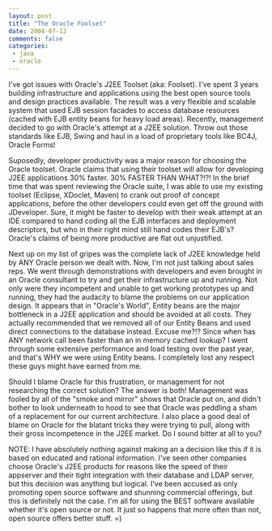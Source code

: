 ```yaml
---
layout: post
title: "The Oracle Foolset"
date: 2004-07-12
comments: false
categories:
 - java
 - oracle
---
```


I've got issues with Oracle's J2EE Toolset (aka: Foolset). I've spent 3 years building infrastructure and applications using the best open source tools and design practices available. The result was a very flexible and scalable system that used EJB session facades to access database resources (cached with EJB entity beans for heavy load areas). Recently, management decided to go with Oracle's attempt at a J2EE solution. Throw out those standards like EJB, Swing and haul in a load of proprietary tools like BC4J, Oracle Forms!

   
Suposedly, developer productivity was a major reason for choosing the Oracle toolset. Oracle claims that using their toolset will allow for developing J2EE applications 30% faster. 30% FASTER THAN WHAT?!?! In the brief time that was spent reviewing the Oracle suite, I was able to use my existing toolset (Eclipse, XDoclet, Maven) to crank out proof of concept applications, before the other developers could even get off the ground with JDeveloper. Sure, it might be faster to develop with their weak attempt at an IDE compared to hand coding all the EJB interfaces and deployment descriptors, but who in their right mind still hand codes their EJB's? Oracle's claims of being more productive are flat out unjustified.

   
Next up on my list of gripes was the complete lack of J2EE knowledge held by ANY Oracle person we dealt with. Now, I'm not just talking about sales reps. We went through demonstrations with developers and even brought in an Oracle consultant to try and get their infrastructure up and running. Not only were they incompetent and unable to get working prototypes up and running, they had the audacity to blame the problems on our application design. It appears that in "Oracle's World", Entity beans are the major bottleneck in a J2EE application and should be avoided at all costs. They actually recommended that we removed all of our Entity Beans and used direct connections to the database instead. Excuse me?!? Since when has ANY network call been faster than an in memory cached lookup? I went through some extensive performance and load testing over the past year, and that's WHY we were using Entity beans. I completely lost any respect these guys might have earned from me.

   
Should I blame Oracle for this frustration, or management for not researching the correct solution? The answer is both! Management was fooled by all of the "smoke and mirror" shows that Oracle put on, and didn't bother to look underneath to hood to see that Oracle was peddling a sham of a replacement for our current architecture. I also place a good deal of blame on Oracle for the blatant tricks they were trying to pull, along with their gross incompetence in the J2EE market. Do I sound bitter at all to you?

   
NOTE: I have absolutely nothing against making an a decision like this if it is based on educated and rational information. I've seen other companies choose Oracle's J2EE products for reasons like the speed of their appserver and their tight integration with their database and LDAP server, but this decision was anything but logical. I've been accused as only promoting open source software and shunning commercial offerings, but this is definitely not the case. I'm all for using the BEST software available whether it's open source or not. It just so happens that more often than not, open source offers better stuff. =)

